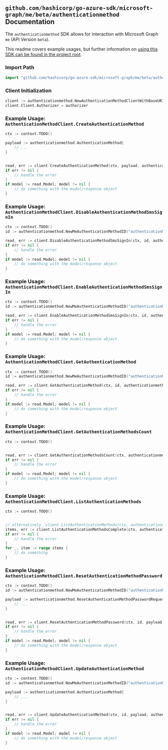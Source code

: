
## `github.com/hashicorp/go-azure-sdk/microsoft-graph/me/beta/authenticationmethod` Documentation

The `authenticationmethod` SDK allows for interaction with Microsoft Graph `me` (API Version `beta`).

This readme covers example usages, but further information on [using this SDK can be found in the project root](https://github.com/hashicorp/go-azure-sdk/tree/main/docs).

### Import Path

```go
import "github.com/hashicorp/go-azure-sdk/microsoft-graph/me/beta/authenticationmethod"
```


### Client Initialization

```go
client := authenticationmethod.NewAuthenticationMethodClientWithBaseURI("https://graph.microsoft.com")
client.Client.Authorizer = authorizer
```


### Example Usage: `AuthenticationMethodClient.CreateAuthenticationMethod`

```go
ctx := context.TODO()

payload := authenticationmethod.AuthenticationMethod{
	// ...
}


read, err := client.CreateAuthenticationMethod(ctx, payload, authenticationmethod.DefaultCreateAuthenticationMethodOperationOptions())
if err != nil {
	// handle the error
}
if model := read.Model; model != nil {
	// do something with the model/response object
}
```


### Example Usage: `AuthenticationMethodClient.DisableAuthenticationMethodSmsSignIn`

```go
ctx := context.TODO()
id := authenticationmethod.NewMeAuthenticationMethodID("authenticationMethodId")

read, err := client.DisableAuthenticationMethodSmsSignIn(ctx, id, authenticationmethod.DefaultDisableAuthenticationMethodSmsSignInOperationOptions())
if err != nil {
	// handle the error
}
if model := read.Model; model != nil {
	// do something with the model/response object
}
```


### Example Usage: `AuthenticationMethodClient.EnableAuthenticationMethodSmsSignIn`

```go
ctx := context.TODO()
id := authenticationmethod.NewMeAuthenticationMethodID("authenticationMethodId")

read, err := client.EnableAuthenticationMethodSmsSignIn(ctx, id, authenticationmethod.DefaultEnableAuthenticationMethodSmsSignInOperationOptions())
if err != nil {
	// handle the error
}
if model := read.Model; model != nil {
	// do something with the model/response object
}
```


### Example Usage: `AuthenticationMethodClient.GetAuthenticationMethod`

```go
ctx := context.TODO()
id := authenticationmethod.NewMeAuthenticationMethodID("authenticationMethodId")

read, err := client.GetAuthenticationMethod(ctx, id, authenticationmethod.DefaultGetAuthenticationMethodOperationOptions())
if err != nil {
	// handle the error
}
if model := read.Model; model != nil {
	// do something with the model/response object
}
```


### Example Usage: `AuthenticationMethodClient.GetAuthenticationMethodsCount`

```go
ctx := context.TODO()


read, err := client.GetAuthenticationMethodsCount(ctx, authenticationmethod.DefaultGetAuthenticationMethodsCountOperationOptions())
if err != nil {
	// handle the error
}
if model := read.Model; model != nil {
	// do something with the model/response object
}
```


### Example Usage: `AuthenticationMethodClient.ListAuthenticationMethods`

```go
ctx := context.TODO()


// alternatively `client.ListAuthenticationMethods(ctx, authenticationmethod.DefaultListAuthenticationMethodsOperationOptions())` can be used to do batched pagination
items, err := client.ListAuthenticationMethodsComplete(ctx, authenticationmethod.DefaultListAuthenticationMethodsOperationOptions())
if err != nil {
	// handle the error
}
for _, item := range items {
	// do something
}
```


### Example Usage: `AuthenticationMethodClient.ResetAuthenticationMethodPassword`

```go
ctx := context.TODO()
id := authenticationmethod.NewMeAuthenticationMethodID("authenticationMethodId")

payload := authenticationmethod.ResetAuthenticationMethodPasswordRequest{
	// ...
}


read, err := client.ResetAuthenticationMethodPassword(ctx, id, payload, authenticationmethod.DefaultResetAuthenticationMethodPasswordOperationOptions())
if err != nil {
	// handle the error
}
if model := read.Model; model != nil {
	// do something with the model/response object
}
```


### Example Usage: `AuthenticationMethodClient.UpdateAuthenticationMethod`

```go
ctx := context.TODO()
id := authenticationmethod.NewMeAuthenticationMethodID("authenticationMethodId")

payload := authenticationmethod.AuthenticationMethod{
	// ...
}


read, err := client.UpdateAuthenticationMethod(ctx, id, payload, authenticationmethod.DefaultUpdateAuthenticationMethodOperationOptions())
if err != nil {
	// handle the error
}
if model := read.Model; model != nil {
	// do something with the model/response object
}
```
